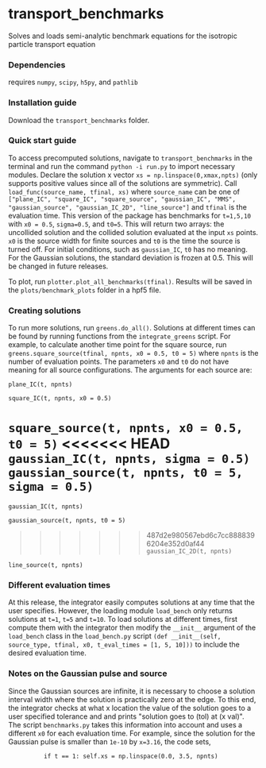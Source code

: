 # transport_benchmarks
Solves and loads semi-analytic benchmark equations for the isotropic particle transport equation 

### Dependencies 
requires `numpy`, `scipy`, `h5py`, and `pathlib`

### Installation guide 
Download the `transport_benchmarks` folder. 

### Quick start guide
To access precomputed solutions, navigate to `transport_benchmarks` in the terminal and run the command `python -i run.py` to import necessary modules. Declare the solution x vector `xs = np.linspace(0,xmax,npts)` (only supports positive values since all of the solutions are symmetric). Call `load_func(source_name, tfinal, xs)` where `source_name` can be one of `["plane_IC", "square_IC", "square_source", "gaussian_IC", "MMS", "gaussian_source", "gaussian_IC_2D", "line_source"]` and `tfinal` is the evaluation time. This version of the package has benchmarks for `t=1,5,10` with `x0 = 0.5`, `sigma=0.5`, and `t0=5`. This will return two arrays: the uncollided solution and the collided solution evaluated at the input `xs` points. `x0` is the source width for finite sources and `t0` is the time the source is turned off. For initial conditions, such as `gaussian_IC`, `t0` has no meaning. For the Gaussian solutions, the standard deviation is frozen at 0.5. This will be changed in future releases. 

To plot, run `plotter.plot_all_benchmarks(tfinal)`. Results will be saved in the `plots/benchmark_plots` folder in a hpf5 file. 

### Creating solutions
To run more solutions, run `greens.do_all()`. Solutions at different times can be found by running functions from the `integrate_greens` script. For example, to calculate another time point for the square source, run `greens.square_source(tfinal, npnts, x0 = 0.5, t0 = 5)` where `npnts` is the number of evaluation points. The parameters `x0` and `t0` do not have meaning for all source configurations. The arguments for each source are:

``plane_IC(t, npnts)``

``square_IC(t, npnts, x0 = 0.5)``

``square_source(t, npnts, x0 = 0.5, t0 = 5)``
<<<<<<< HEAD
``gaussian_IC(t, npnts, sigma = 0.5)``
``gaussian_source(t, npnts, t0 = 5, sigma = 0.5)``
=======

``gaussian_IC(t, npnts)``

``gaussian_source(t, npnts, t0 = 5)``

>>>>>>> 487d2e980567ebd6c7cc8888396204e352d0af44
``gaussian_IC_2D(t, npnts)``

``line_source(t, npnts)``

### Different evaluation times
At this release, the integrator easily computes solutions at any time that the user specifies. However, the loading module `load_bench` only returns solutions at `t=1`, `t=5` and `t=10`. To load solutions at different times, first compute them with the integrator then modify the ``__init__`` argument of the `load_bench` class  in the `load_bench.py` script ``(def __init__(self, source_type, tfinal, x0, t_eval_times = [1, 5, 10]))`` to include the desired evaluation time. 

### Notes on the Gaussian pulse and source
Since the Gaussian sources are infinite, it is necessary to choose a solution interval width where the solution is practically zero at the edge. To this end, the integrator checks at what x location the value of the solution goes to a user specified tolerance and and prints "solution goes to (tol) at (x val)". The script `benchmarks.py` takes this information into account and uses a different `x0` for each evaluation time. For example, since the solution for the Gaussian pulse is smaller than `1e-10` by `x=3.16`, the code sets,

``           if t == 1:
                self.xs = np.linspace(0.0, 3.5, npnts)
``
